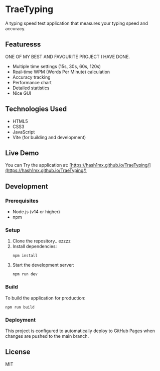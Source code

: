 # TraeTyping

A typing speed test application that measures your typing speed and accuracy.

## Featuresss
 

  ONE OF MY BEST AND FAVOURITE PROJECT I HAVE DONE.
- Multiple time settings (15s, 30s, 60s, 120s)
- Real-time WPM (Words Per Minute) calculation
- Accuracy tracking
- Performance chart
- Detailed statistics
- Nice GUI
## Technologies Used

- HTML5
- CSS3
- JavaScript
- Vite (for building and development)

## Live Demo

You can Try the application at: [https://hash1mx.github.io/TraeTyping/](https://hash1mx.github.io/TraeTyping/)


## Development

### Prerequisites

- Node.js (v14 or higher)
- npm

### Setup

1. Clone the repository.. ezzzz
2. Install dependencies:
   ```
   npm install
   ```
3. Start the development server:
   ```
   npm run dev
   ```

### Build

To build the application for production:

```
npm run build
```

### Deployment

This project is configured to automatically deploy to GitHub Pages when changes are pushed to the main branch.

## License

MIT
